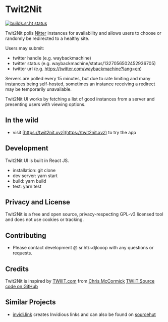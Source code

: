 # Twit2Nit

[![builds.sr.ht status](https://builds.sr.ht/~djlooop/twit2nit-client.svg)](https://builds.sr.ht/~djlooop/twit2nit-client?)

Twit2Nit polls [Nitter](https://github.com/zedeus/nitter/wiki/Instances) instances for availability and allows users to choose or randomly be redirected to a healthy site.

Users may submit:

- twitter handle (e.g. waybackmachine)
- twitter status (e.g. waybackmachine/status/1327056502452936705)
- twitter url (e.g. https://twitter.com/waybackmachine?lang=en)

Servers are polled every 15 minutes, but due to rate limiting and many instances being self-hosted, sometimes an instance receiving a redirect may be temporarily unavailable.

Twit2Nit UI works by fetching a list of good instances from a server and presenting users with viewing options.

## In the wild

- visit [https://twit2nit.xyz](https://twit2nit.xyz) to try the app

## Development

Twit2Nit UI is built in React JS.

- installation: git clone
- dev server: yarn start
- build: yarn build
- test: yarn test

## Privacy and License

Twit2Nit is a free and open source, privacy-respecting GPL-v3 licensed tool and does not use cookies or tracking.

## Contributing

- Please contact development @ sr.ht/~djlooop with any questions or requests.

## Credits

Twit2Nit is inspired by [TWIIIT.com](twiiit.com) from
[Chris McCormick](https://twitter.com/mccrmx)
[TWIIT Source code on GitHub](https://github.com/chr15m/twiiit.com)

## Similar Projects

- [invidi.link](https://invidi.link) creates Invidious links and can also be found on [sourcehut](https://sr.ht/~djlooop/invidi.link)
